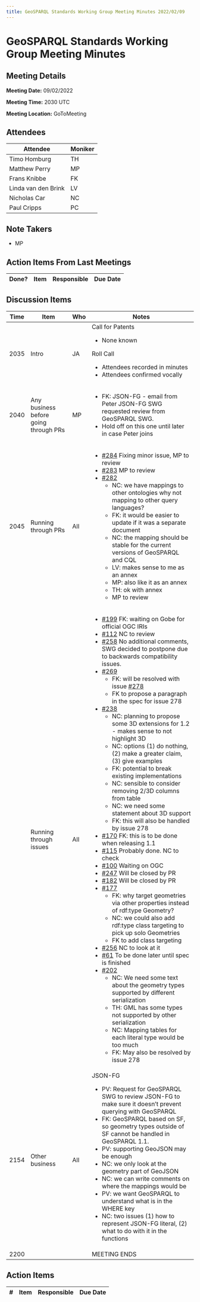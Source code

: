 ```yaml
---
title: GeoSPARQL Standards Working Group Meeting Minutes 2022/02/09
---
```

# GeoSPARQL Standards Working Group Meeting Minutes
## Meeting Details
**Meeting Date:** 09/02/2022

**Meeting Time:** 2030 UTC

**Meeting Location:** GoToMeeting  

## Attendees
| Attendee | Moniker |
| ---- | ---- |
| Timo Homburg | TH |
| Matthew Perry | MP |
| Frans Knibbe | FK |
| Linda van den Brink | LV |
| Nicholas Car | NC |
| Paul Cripps | PC |


## Note Takers
- MP

## Action Items From Last Meetings
| Done? | Item | Responsible | Due Date |
| ---- | ---- | ---- | --- |


## Discussion Items
| Time | Item | Who | Notes |
| ---- | ---- | ---- | ---- |
| 2035 | Intro | JA | Call for Patents<ul><li>None known</li></ul>Roll Call<ul><li>Attendees recorded in minutes</li><li>Attendees confirmed vocally</li></ul> |
| 2040 | Any business before going through PRs | MP | <ul><li>FK: JSON-FG - email from Peter JSON-FG SWG requested review from GeoSPARQL SWG.</li><li>Hold off on this one until later in case Peter joins</li></ul> |
| 2045 | Running through PRs | All | <ul><li>[#284](https://github.com/opengeospatial/ogc-geosparql/pull/284) Fixing minor issue, MP to review</li><li>[#283](https://github.com/opengeospatial/ogc-geosparql/pull/283) MP to review</li><li>[#282](https://github.com/opengeospatial/ogc-geosparql/pull/282) <ul><li>NC: we have mappings to other ontologies why not mapping to other query languages?</li><li>FK: it would be easier to update if it was a separate document</li><li>NC: the mapping should be stable for the current versions of GeoSPARQL and CQL</li><li>LV: makes sense to me as an annex</li><li>MP: also like it as an annex</li><li>TH: ok with annex</li><li>MP to review</li></ul></li></ul>  |
| <br/> | Running through issues | All | <ul><li>[#199](https://github.com/opengeospatial/ogc-geosparql/issues/199) FK: waiting on Gobe for official OGC IRIs</li><li>[#112](https://github.com/opengeospatial/ogc-geosparql/issues/112) NC to review</li><li>[#258](https://github.com/opengeospatial/ogc-geosparql/issues/258) No additional comments, SWG decided to postpone due to backwards compatibility issues.</li><li>[#269](https://github.com/opengeospatial/ogc-geosparql/issues/269) <ul><li>FK: will be resolved with issue [#278](https://github.com/opengeospatial/ogc-geosparql/issues/278)</li><li>FK to propose a paragraph in the spec for issue 278</li></ul></li><li>[#238](https://github.com/opengeospatial/ogc-geosparql/issues/238) <ul><li>NC: planning to propose some 3D extensions for 1.2 - makes sense to not highlight 3D</li><li>NC: options (1) do nothing, (2) make a greater claim, (3) give examples</li><li>FK: potential to break existing implementations</li><li>NC: sensible to consider removing 2/3D columns from table</li><li>NC: we need some statement about 3D support</li><li>FK: this will also be handled by issue 278</li></ul></li><li>[#170](https://github.com/opengeospatial/ogc-geosparql/issues/170) FK: this is to be done when releasing 1.1</li><li>[#115](https://github.com/opengeospatial/ogc-geosparql/issues/115) Probably done. NC to check</li><li>[#100](https://github.com/opengeospatial/ogc-geosparql/issues/100) Waiting on OGC</li><li>[#247](https://github.com/opengeospatial/ogc-geosparql/issues/247) Will be closed by PR</li><li>[#182](https://github.com/opengeospatial/ogc-geosparql/issues/182) Will be closed by PR</li><li>[#177](https://github.com/opengeospatial/ogc-geosparql/issues/177) <ul><li>FK: why target geometries via other properties instead of rdf:type Geometry?</li><li>NC: we could also add rdf:type class targeting to pick up solo Geometries</li><li>FK to add class targeting</li></ul></li><li>[#256](https://github.com/opengeospatial/ogc-geosparql/issues/256) NC to look at it</li><li>[#61](https://github.com/opengeospatial/ogc-geosparql/issues/61) To be done later until spec is finished</li><li>[#202](https://github.com/opengeospatial/ogc-geosparql/issues/202) <ul><li>NC: We need some text about the geometry types supported by different serialization</li><li>TH: GML has some types not supported by other serialization</li><li>NC: Mapping tables for each literal type would be too much</li><li>FK: May also be resolved by issue 278</li></ul></li></ul> |
| 2154 | Other business | All | JSON-FG<ul><li>PV: Request for GeoSPARQL SWG to review JSON-FG to make sure it doesn’t prevent querying with GeoSPARQL</li><li>FK: GeoSPARQL based on SF, so geometry types outside of SF cannot be handled in GeoSPARQL 1.1.</li><li>PV: supporting GeoJSON may be enough</li><li>NC: we only look at the geometry part of GeoJSON</li><li>NC: we can write comments on where the mappings would be</li><li>PV: we want GeoSPARQL to understand what is in the WHERE key</li><li>NC: two issues (1) how to represent JSON-FG literal, (2) what to do with it in the functions</li></ul> |
| 2200 | | | MEETING ENDS |

## Action Items
| \# | Item | Responsible | Due Date |
| ---- | ---- | ---- | ---- |
